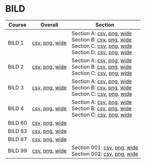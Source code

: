 # BILD

| Course | Overall | Section |
| ------ | ------- | ------- |
| BILD 1 | [csv](https://github.com/UCSD-Historical-Enrollment-Data/2024Spring/blob/main/overall/BILD%201.csv), [png](https://raw.githubusercontent.com/UCSD-Historical-Enrollment-Data/2024Spring/main/plot_overall/BILD%201.png), [wide](https://raw.githubusercontent.com/UCSD-Historical-Enrollment-Data/2024Spring/main/plot_overall_wide/BILD%201.png) | Section A: [csv](https://github.com/UCSD-Historical-Enrollment-Data/2024Spring/blob/main/section/BILD%201_A.csv), [png](https://raw.githubusercontent.com/UCSD-Historical-Enrollment-Data/2024Spring/main/plot_section/BILD%201_A.png), [wide](https://raw.githubusercontent.com/UCSD-Historical-Enrollment-Data/2024Spring/main/plot_section_wide/BILD%201_A.png)<br>Section B: [csv](https://github.com/UCSD-Historical-Enrollment-Data/2024Spring/blob/main/section/BILD%201_B.csv), [png](https://raw.githubusercontent.com/UCSD-Historical-Enrollment-Data/2024Spring/main/plot_section/BILD%201_B.png), [wide](https://raw.githubusercontent.com/UCSD-Historical-Enrollment-Data/2024Spring/main/plot_section_wide/BILD%201_B.png)<br>Section C: [csv](https://github.com/UCSD-Historical-Enrollment-Data/2024Spring/blob/main/section/BILD%201_C.csv), [png](https://raw.githubusercontent.com/UCSD-Historical-Enrollment-Data/2024Spring/main/plot_section/BILD%201_C.png), [wide](https://raw.githubusercontent.com/UCSD-Historical-Enrollment-Data/2024Spring/main/plot_section_wide/BILD%201_C.png)<br>Section D: [csv](https://github.com/UCSD-Historical-Enrollment-Data/2024Spring/blob/main/section/BILD%201_D.csv), [png](https://raw.githubusercontent.com/UCSD-Historical-Enrollment-Data/2024Spring/main/plot_section/BILD%201_D.png), [wide](https://raw.githubusercontent.com/UCSD-Historical-Enrollment-Data/2024Spring/main/plot_section_wide/BILD%201_D.png) |
| BILD 2 | [csv](https://github.com/UCSD-Historical-Enrollment-Data/2024Spring/blob/main/overall/BILD%202.csv), [png](https://raw.githubusercontent.com/UCSD-Historical-Enrollment-Data/2024Spring/main/plot_overall/BILD%202.png), [wide](https://raw.githubusercontent.com/UCSD-Historical-Enrollment-Data/2024Spring/main/plot_overall_wide/BILD%202.png) | Section A: [csv](https://github.com/UCSD-Historical-Enrollment-Data/2024Spring/blob/main/section/BILD%202_A.csv), [png](https://raw.githubusercontent.com/UCSD-Historical-Enrollment-Data/2024Spring/main/plot_section/BILD%202_A.png), [wide](https://raw.githubusercontent.com/UCSD-Historical-Enrollment-Data/2024Spring/main/plot_section_wide/BILD%202_A.png)<br>Section B: [csv](https://github.com/UCSD-Historical-Enrollment-Data/2024Spring/blob/main/section/BILD%202_B.csv), [png](https://raw.githubusercontent.com/UCSD-Historical-Enrollment-Data/2024Spring/main/plot_section/BILD%202_B.png), [wide](https://raw.githubusercontent.com/UCSD-Historical-Enrollment-Data/2024Spring/main/plot_section_wide/BILD%202_B.png)<br>Section C: [csv](https://github.com/UCSD-Historical-Enrollment-Data/2024Spring/blob/main/section/BILD%202_C.csv), [png](https://raw.githubusercontent.com/UCSD-Historical-Enrollment-Data/2024Spring/main/plot_section/BILD%202_C.png), [wide](https://raw.githubusercontent.com/UCSD-Historical-Enrollment-Data/2024Spring/main/plot_section_wide/BILD%202_C.png) |
| BILD 3 | [csv](https://github.com/UCSD-Historical-Enrollment-Data/2024Spring/blob/main/overall/BILD%203.csv), [png](https://raw.githubusercontent.com/UCSD-Historical-Enrollment-Data/2024Spring/main/plot_overall/BILD%203.png), [wide](https://raw.githubusercontent.com/UCSD-Historical-Enrollment-Data/2024Spring/main/plot_overall_wide/BILD%203.png) | Section A: [csv](https://github.com/UCSD-Historical-Enrollment-Data/2024Spring/blob/main/section/BILD%203_A.csv), [png](https://raw.githubusercontent.com/UCSD-Historical-Enrollment-Data/2024Spring/main/plot_section/BILD%203_A.png), [wide](https://raw.githubusercontent.com/UCSD-Historical-Enrollment-Data/2024Spring/main/plot_section_wide/BILD%203_A.png)<br>Section B: [csv](https://github.com/UCSD-Historical-Enrollment-Data/2024Spring/blob/main/section/BILD%203_B.csv), [png](https://raw.githubusercontent.com/UCSD-Historical-Enrollment-Data/2024Spring/main/plot_section/BILD%203_B.png), [wide](https://raw.githubusercontent.com/UCSD-Historical-Enrollment-Data/2024Spring/main/plot_section_wide/BILD%203_B.png)<br>Section C: [csv](https://github.com/UCSD-Historical-Enrollment-Data/2024Spring/blob/main/section/BILD%203_C.csv), [png](https://raw.githubusercontent.com/UCSD-Historical-Enrollment-Data/2024Spring/main/plot_section/BILD%203_C.png), [wide](https://raw.githubusercontent.com/UCSD-Historical-Enrollment-Data/2024Spring/main/plot_section_wide/BILD%203_C.png) |
| BILD 4 | [csv](https://github.com/UCSD-Historical-Enrollment-Data/2024Spring/blob/main/overall/BILD%204.csv), [png](https://raw.githubusercontent.com/UCSD-Historical-Enrollment-Data/2024Spring/main/plot_overall/BILD%204.png), [wide](https://raw.githubusercontent.com/UCSD-Historical-Enrollment-Data/2024Spring/main/plot_overall_wide/BILD%204.png) | Section A: [csv](https://github.com/UCSD-Historical-Enrollment-Data/2024Spring/blob/main/section/BILD%204_A.csv), [png](https://raw.githubusercontent.com/UCSD-Historical-Enrollment-Data/2024Spring/main/plot_section/BILD%204_A.png), [wide](https://raw.githubusercontent.com/UCSD-Historical-Enrollment-Data/2024Spring/main/plot_section_wide/BILD%204_A.png)<br>Section B: [csv](https://github.com/UCSD-Historical-Enrollment-Data/2024Spring/blob/main/section/BILD%204_B.csv), [png](https://raw.githubusercontent.com/UCSD-Historical-Enrollment-Data/2024Spring/main/plot_section/BILD%204_B.png), [wide](https://raw.githubusercontent.com/UCSD-Historical-Enrollment-Data/2024Spring/main/plot_section_wide/BILD%204_B.png)<br>Section C: [csv](https://github.com/UCSD-Historical-Enrollment-Data/2024Spring/blob/main/section/BILD%204_C.csv), [png](https://raw.githubusercontent.com/UCSD-Historical-Enrollment-Data/2024Spring/main/plot_section/BILD%204_C.png), [wide](https://raw.githubusercontent.com/UCSD-Historical-Enrollment-Data/2024Spring/main/plot_section_wide/BILD%204_C.png) |
| BILD 60 | [csv](https://github.com/UCSD-Historical-Enrollment-Data/2024Spring/blob/main/overall/BILD%2060.csv), [png](https://raw.githubusercontent.com/UCSD-Historical-Enrollment-Data/2024Spring/main/plot_overall/BILD%2060.png), [wide](https://raw.githubusercontent.com/UCSD-Historical-Enrollment-Data/2024Spring/main/plot_overall_wide/BILD%2060.png) |  |
| BILD 83 | [csv](https://github.com/UCSD-Historical-Enrollment-Data/2024Spring/blob/main/overall/BILD%2083.csv), [png](https://raw.githubusercontent.com/UCSD-Historical-Enrollment-Data/2024Spring/main/plot_overall/BILD%2083.png), [wide](https://raw.githubusercontent.com/UCSD-Historical-Enrollment-Data/2024Spring/main/plot_overall_wide/BILD%2083.png) |  |
| BILD 87 | [csv](https://github.com/UCSD-Historical-Enrollment-Data/2024Spring/blob/main/overall/BILD%2087.csv), [png](https://raw.githubusercontent.com/UCSD-Historical-Enrollment-Data/2024Spring/main/plot_overall/BILD%2087.png), [wide](https://raw.githubusercontent.com/UCSD-Historical-Enrollment-Data/2024Spring/main/plot_overall_wide/BILD%2087.png) |  |
| BILD 99 | [csv](https://github.com/UCSD-Historical-Enrollment-Data/2024Spring/blob/main/overall/BILD%2099.csv), [png](https://raw.githubusercontent.com/UCSD-Historical-Enrollment-Data/2024Spring/main/plot_overall/BILD%2099.png), [wide](https://raw.githubusercontent.com/UCSD-Historical-Enrollment-Data/2024Spring/main/plot_overall_wide/BILD%2099.png) | Section 001: [csv](https://github.com/UCSD-Historical-Enrollment-Data/2024Spring/blob/main/section/BILD%2099_001.csv), [png](https://raw.githubusercontent.com/UCSD-Historical-Enrollment-Data/2024Spring/main/plot_section/BILD%2099_001.png), [wide](https://raw.githubusercontent.com/UCSD-Historical-Enrollment-Data/2024Spring/main/plot_section_wide/BILD%2099_001.png)<br>Section 002: [csv](https://github.com/UCSD-Historical-Enrollment-Data/2024Spring/blob/main/section/BILD%2099_002.csv), [png](https://raw.githubusercontent.com/UCSD-Historical-Enrollment-Data/2024Spring/main/plot_section/BILD%2099_002.png), [wide](https://raw.githubusercontent.com/UCSD-Historical-Enrollment-Data/2024Spring/main/plot_section_wide/BILD%2099_002.png) |
